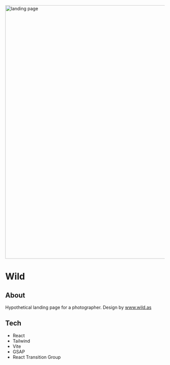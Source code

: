 <img src="https://user-images.githubusercontent.com/108495458/216027132-c4324517-d3e5-4fa3-9f0d-14a91cc1ed7a.png" alt="landing page" width="800"/>

# Wild

## About
Hypothetical landing page for a photographer.
Design by www.wild.as


## Tech
- React
- Tailwind
- Vite
- GSAP
- React Transition Group
